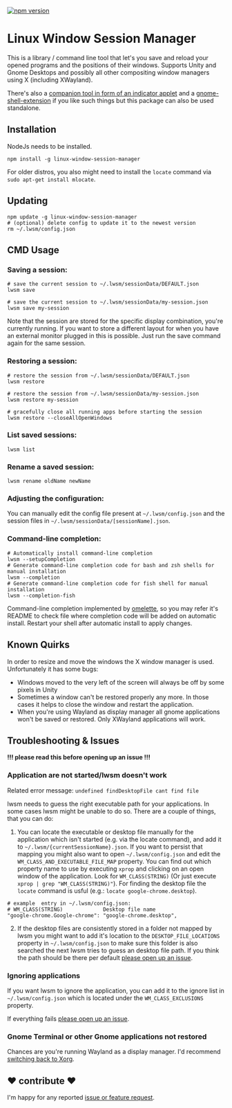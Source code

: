 [![npm version](https://badge.fury.io/js/linux-window-session-manager.svg)](https://badge.fury.io/js/linux-window-session-manager)

# Linux Window Session Manager

This is a library / command line tool that let's you save and reload your opened programs and the positions of their windows. 
Supports Unity and Gnome Desktops and possibly all other compositing window managers using X (including XWayland).
 
There's also a [companion tool in form of an indicator applet](https://github.com/johannesjo/linux-window-session-manger-indicator) and a [gnome-shell-extension](https://github.com/johannesjo/gnome-shell-extension-window-session-manager) if you like such things but this package can also be used standalone.
 
## Installation
NodeJs needs to be installed.

```
npm install -g linux-window-session-manager
```

For older distros, you also might need to install the `locate` command via `sudo apt-get install mlocate`. 
 
## Updating
```
npm update -g linux-window-session-manager
# (optional) delete config to update it to the newest version
rm ~/.lwsm/config.json
```
 
## CMD Usage

### Saving a session:
```
# save the current session to ~/.lwsm/sessionData/DEFAULT.json
lwsm save

# save the current session to ~/.lwsm/sessionData/my-session.json
lwsm save my-session   
```
Note that the session are stored for the specific display combination, you're currently running. If you want to store a different layout for when you have an external monitor plugged in this is possible. Just run the save command again for the same session. 


### Restoring a session:
```
# restore the session from ~/.lwsm/sessionData/DEFAULT.json
lwsm restore

# restore the session from ~/.lwsm/sessionData/my-session.json
lwsm restore my-session   

# gracefully close all running apps before starting the session
lwsm restore --closeAllOpenWindows
```

### List saved sessions:
```
lwsm list
```

### Rename a saved session:
```
lwsm rename oldName newName
```

### Adjusting the configuration:
You can manually edit the config file present at `~/.lwsm/config.json` and the session files in `~/.lwsm/sessionData/[sessionName].json`.

### Command-line completion:
```
# Automatically install command-line completion
lwsm --setupCompletion
# Generate command-line completion code for bash and zsh shells for manual installation
lwsm --completion
# Generate command-line completion code for fish shell for manual installation
lwsm --completion-fish
```
Command-line completion implemented by [omelette](https://github.com/f/omelette), so you may refer it's README to check file where completion code will be added on automatic install.
Restart your shell after automatic install to apply changes.


## Known Quirks
In order to resize and move the windows the X window manager is used. Unfortunately it has some bugs:  
* Windows moved to the very left of the screen will always be off by some pixels in Unity
* Sometimes a window can't be restored properly any more. In those cases it helps to close the window and restart the application.
* When you're using Wayland as display manager all gnome applications won't be saved or restored. Only XWayland applications will work.

## Troubleshooting & Issues
**!!! please read this before opening up an issue !!!**

### Application are not started/lwsm doesn't work 

Related error message: `undefined findDesktopFile cant find file`

lwsm needs to guess the right executable path for your applications. In some cases lwsm might be unable to do so. There are a couple of things, that you can do:

1. You can locate the executable or desktop file manually for the application  which isn't started (e.g. via the locate command), and add it to `~/.lwsm/{currentSessionName}.json`. 
If you want to persist that mapping you might also want to open `~/.lwsm/config.json`  and edit the `WM_CLASS_AND_EXECUTABLE_FILE_MAP` property. You can find out which property name to use by executing `xprop` and clicking on an open window of the application. Look for `WM_CLASS(STRING)` (Or just execute `xprop | grep "WM_CLASS(STRING)"`). For finding the desktop file the `locate` command is usful (e.g.: `locate google-chrome.desktop`).
```
# example  entry in ~/.lwsm/config.json:
# WM_CLASS(STRING)             Desktop file name
"google-chrome.Google-chrome": "google-chrome.desktop",
```

2. If the desktop files are consistently stored in a folder not mapped by lwsm you might want to add it's location to the `DESKTOP_FILE_LOCATIONS` property in `~/.lwsm/config.json` to make sure this folder is also searched the next lwsm tries to guess an desktop file path. If you think the path should be there per default [please open up an issue](https://github.com/johannesjo/linux-window-session-manager/issues).

### Ignoring applications
If you want lwsm to ignore the application, you can add it to the ignore list in `~/.lwsm/config.json` which is located under the `WM_CLASS_EXCLUSIONS` property.

If everything fails [please open up an issue](https://github.com/johannesjo/linux-window-session-manager/issues).

### Gnome Terminal or other Gnome applications not restored
Chances are you're running Wayland as a display manager. I'd recommend [switching back to Xorg](https://askubuntu.com/questions/961304/how-do-you-switch-from-wayland-back-to-xorg-in-ubuntu-17-10).

## ❤ contribute ❤
I'm happy for any reported [issue or feature request](https://github.com/johannesjo/linux-window-session-manager/issues).
